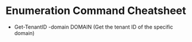 # Enumeration Command Cheatsheet

 - Get-TenantID -domain DOMAIN (Get the tenant ID of the specific domain)

